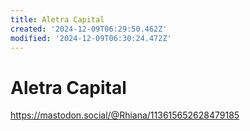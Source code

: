 ```yaml
---
title: Aletra Capital
created: '2024-12-09T06:29:50.462Z'
modified: '2024-12-09T06:30:24.472Z'
---
```


# Aletra Capital

https://mastodon.social/@Rhiana/113615652628479185

